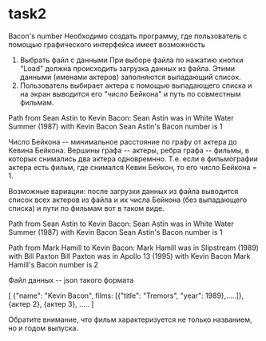 # task2
Bacon's number
﻿Необходимо создать программу, где пользователь с помощью графического интерфейса имеет возможность
1. Выбрать файл с данными
При выборе файла по нажатию кнопки "Load" должна происходить загрузка данных из файла. 
Этими данными (именами актеров) заполняются выпадающий список.
2. Пользователь выбирает актера с помощью выпадающего списка и на экран выводится его "число Бейкона" и путь по совместным фильмам.

Path from Sean Astin to Kevin Bacon:
Sean Astin was in White Water Summer (1987) with Kevin Bacon
Sean Astin's Bacon number is 1

Число Бейкона -- минимальное расстояние по графу от актера до Кевина Бейкона. Вершины графа -- актеры, ребра графа -- фильмы, в которых снимались два актера одновремнно.
Т.е. если в фильмографии актера есть фильм, где снимался Кевин Бейкон, то его число Бейкона = 1.

Возможные вариации: после загрузки данных из файла выводится список всех актеров из файла и их числа Бейкона (без выпадающего списка) и пути по фильмам вот в таком виде.

Path from Sean Astin to Kevin Bacon:
Sean Astin was in White Water Summer (1987) with Kevin Bacon
Sean Astin's Bacon number is 1

Path from Mark Hamill to Kevin Bacon:
Mark Hamill was in Slipstream (1989) with Bill Paxton
Bill Paxton was in Apollo 13 (1995) with Kevin Bacon
Mark Hamill's Bacon number is 2

Файл данных -- json такого формата

[
{"name": "Kevin Bacon", films: [{"title": "Tremors", "year": 1989},.....]},
{актер 2},
{актер 3},
.....
]

Обратите внимание, что фильм характеризуется не только названием, но и годом выпуска.

